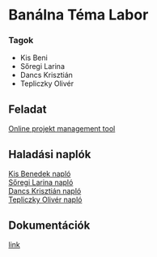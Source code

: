 # Banálna Téma Labor
### Tagok
- Kis Beni
- Sőregi Larina
- Dancs Krisztián
- Tepliczky Olivér

## Feladat
[Online projekt management tool](../Temalabor_otletek_2023.pdf)

## Haladási naplók
[Kis Benedek napló](/haladasi%20naplok/KisBeni.md) \
[Sőregi Larina napló](/haladasi%20naplok/Larina.md) \
[Dancs Krisztián napló](/haladasi%20naplok/Krisztian.md) \
[Tepliczky Olivér napló](/haladasi%20naplok/Oliver.md)

## Dokumentációk
[link](https://github.com/BME-banalna-temalab/documantations)